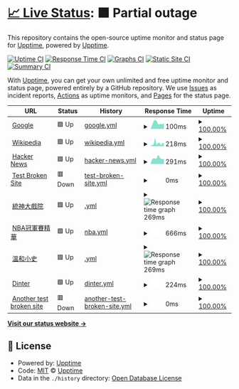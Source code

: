 # [📈 Live Status](https://demo.upptime.js.org): <!--live status--> **🟧 Partial outage**

This repository contains the open-source uptime monitor and status page for [Upptime](https://upptime.js.org), powered by [Upptime](https://github.com/upptime/upptime).

[![Uptime CI](https://github.com/upptime/upptime/workflows/Uptime%20CI/badge.svg)](https://github.com/upptime/upptime/actions?query=workflow%3A%22Uptime+CI%22)
[![Response Time CI](https://github.com/upptime/upptime/workflows/Response%20Time%20CI/badge.svg)](https://github.com/upptime/upptime/actions?query=workflow%3A%22Response+Time+CI%22)
[![Graphs CI](https://github.com/upptime/upptime/workflows/Graphs%20CI/badge.svg)](https://github.com/upptime/upptime/actions?query=workflow%3A%22Graphs+CI%22)
[![Static Site CI](https://github.com/upptime/upptime/workflows/Static%20Site%20CI/badge.svg)](https://github.com/upptime/upptime/actions?query=workflow%3A%22Static+Site+CI%22)
[![Summary CI](https://github.com/upptime/upptime/workflows/Summary%20CI/badge.svg)](https://github.com/upptime/upptime/actions?query=workflow%3A%22Summary+CI%22)

With [Upptime](https://upptime.js.org), you can get your own unlimited and free uptime monitor and status page, powered entirely by a GitHub repository. We use [Issues](https://github.com/upptime/upptime/issues) as incident reports, [Actions](https://github.com/upptime/upptime/actions) as uptime monitors, and [Pages](https://demo.upptime.js.org) for the status page.

<!--start: status pages-->
<!-- This summary is generated by Upptime (https://github.com/upptime/upptime) -->
<!-- Do not edit this manually, your changes will be overwritten -->
<!-- prettier-ignore -->
| URL | Status | History | Response Time | Uptime |
| --- | ------ | ------- | ------------- | ------ |
| <img alt="" src="https://favicons.githubusercontent.com/www.google.com" height="13"> [Google](https://www.google.com) | 🟩 Up | [google.yml](https://github.com/Lin-NZ/109403520upptime/commits/HEAD/history/google.yml) | <details><summary><img alt="Response time graph" src="./graphs/google/response-time-week.png" height="20"> 100ms</summary><br><a href="https://demo.upptime.js.org/history/google"><img alt="Response time 89" src="https://img.shields.io/endpoint?url=https%3A%2F%2Fraw.githubusercontent.com%2FLin-NZ%2F109403520upptime%2FHEAD%2Fapi%2Fgoogle%2Fresponse-time.json"></a><br><a href="https://demo.upptime.js.org/history/google"><img alt="24-hour response time 147" src="https://img.shields.io/endpoint?url=https%3A%2F%2Fraw.githubusercontent.com%2FLin-NZ%2F109403520upptime%2FHEAD%2Fapi%2Fgoogle%2Fresponse-time-day.json"></a><br><a href="https://demo.upptime.js.org/history/google"><img alt="7-day response time 100" src="https://img.shields.io/endpoint?url=https%3A%2F%2Fraw.githubusercontent.com%2FLin-NZ%2F109403520upptime%2FHEAD%2Fapi%2Fgoogle%2Fresponse-time-week.json"></a><br><a href="https://demo.upptime.js.org/history/google"><img alt="30-day response time 89" src="https://img.shields.io/endpoint?url=https%3A%2F%2Fraw.githubusercontent.com%2FLin-NZ%2F109403520upptime%2FHEAD%2Fapi%2Fgoogle%2Fresponse-time-month.json"></a><br><a href="https://demo.upptime.js.org/history/google"><img alt="1-year response time 89" src="https://img.shields.io/endpoint?url=https%3A%2F%2Fraw.githubusercontent.com%2FLin-NZ%2F109403520upptime%2FHEAD%2Fapi%2Fgoogle%2Fresponse-time-year.json"></a></details> | <details><summary><a href="https://demo.upptime.js.org/history/google">100.00%</a></summary><a href="https://demo.upptime.js.org/history/google"><img alt="All-time uptime 100.00%" src="https://img.shields.io/endpoint?url=https%3A%2F%2Fraw.githubusercontent.com%2FLin-NZ%2F109403520upptime%2FHEAD%2Fapi%2Fgoogle%2Fuptime.json"></a><br><a href="https://demo.upptime.js.org/history/google"><img alt="24-hour uptime 100.00%" src="https://img.shields.io/endpoint?url=https%3A%2F%2Fraw.githubusercontent.com%2FLin-NZ%2F109403520upptime%2FHEAD%2Fapi%2Fgoogle%2Fuptime-day.json"></a><br><a href="https://demo.upptime.js.org/history/google"><img alt="7-day uptime 100.00%" src="https://img.shields.io/endpoint?url=https%3A%2F%2Fraw.githubusercontent.com%2FLin-NZ%2F109403520upptime%2FHEAD%2Fapi%2Fgoogle%2Fuptime-week.json"></a><br><a href="https://demo.upptime.js.org/history/google"><img alt="30-day uptime 100.00%" src="https://img.shields.io/endpoint?url=https%3A%2F%2Fraw.githubusercontent.com%2FLin-NZ%2F109403520upptime%2FHEAD%2Fapi%2Fgoogle%2Fuptime-month.json"></a><br><a href="https://demo.upptime.js.org/history/google"><img alt="1-year uptime 100.00%" src="https://img.shields.io/endpoint?url=https%3A%2F%2Fraw.githubusercontent.com%2FLin-NZ%2F109403520upptime%2FHEAD%2Fapi%2Fgoogle%2Fuptime-year.json"></a></details>
| <img alt="" src="https://favicons.githubusercontent.com/en.wikipedia.org" height="13"> [Wikipedia](https://en.wikipedia.org) | 🟩 Up | [wikipedia.yml](https://github.com/Lin-NZ/109403520upptime/commits/HEAD/history/wikipedia.yml) | <details><summary><img alt="Response time graph" src="./graphs/wikipedia/response-time-week.png" height="20"> 218ms</summary><br><a href="https://demo.upptime.js.org/history/wikipedia"><img alt="Response time 213" src="https://img.shields.io/endpoint?url=https%3A%2F%2Fraw.githubusercontent.com%2FLin-NZ%2F109403520upptime%2FHEAD%2Fapi%2Fwikipedia%2Fresponse-time.json"></a><br><a href="https://demo.upptime.js.org/history/wikipedia"><img alt="24-hour response time 122" src="https://img.shields.io/endpoint?url=https%3A%2F%2Fraw.githubusercontent.com%2FLin-NZ%2F109403520upptime%2FHEAD%2Fapi%2Fwikipedia%2Fresponse-time-day.json"></a><br><a href="https://demo.upptime.js.org/history/wikipedia"><img alt="7-day response time 218" src="https://img.shields.io/endpoint?url=https%3A%2F%2Fraw.githubusercontent.com%2FLin-NZ%2F109403520upptime%2FHEAD%2Fapi%2Fwikipedia%2Fresponse-time-week.json"></a><br><a href="https://demo.upptime.js.org/history/wikipedia"><img alt="30-day response time 213" src="https://img.shields.io/endpoint?url=https%3A%2F%2Fraw.githubusercontent.com%2FLin-NZ%2F109403520upptime%2FHEAD%2Fapi%2Fwikipedia%2Fresponse-time-month.json"></a><br><a href="https://demo.upptime.js.org/history/wikipedia"><img alt="1-year response time 213" src="https://img.shields.io/endpoint?url=https%3A%2F%2Fraw.githubusercontent.com%2FLin-NZ%2F109403520upptime%2FHEAD%2Fapi%2Fwikipedia%2Fresponse-time-year.json"></a></details> | <details><summary><a href="https://demo.upptime.js.org/history/wikipedia">100.00%</a></summary><a href="https://demo.upptime.js.org/history/wikipedia"><img alt="All-time uptime 100.00%" src="https://img.shields.io/endpoint?url=https%3A%2F%2Fraw.githubusercontent.com%2FLin-NZ%2F109403520upptime%2FHEAD%2Fapi%2Fwikipedia%2Fuptime.json"></a><br><a href="https://demo.upptime.js.org/history/wikipedia"><img alt="24-hour uptime 100.00%" src="https://img.shields.io/endpoint?url=https%3A%2F%2Fraw.githubusercontent.com%2FLin-NZ%2F109403520upptime%2FHEAD%2Fapi%2Fwikipedia%2Fuptime-day.json"></a><br><a href="https://demo.upptime.js.org/history/wikipedia"><img alt="7-day uptime 100.00%" src="https://img.shields.io/endpoint?url=https%3A%2F%2Fraw.githubusercontent.com%2FLin-NZ%2F109403520upptime%2FHEAD%2Fapi%2Fwikipedia%2Fuptime-week.json"></a><br><a href="https://demo.upptime.js.org/history/wikipedia"><img alt="30-day uptime 100.00%" src="https://img.shields.io/endpoint?url=https%3A%2F%2Fraw.githubusercontent.com%2FLin-NZ%2F109403520upptime%2FHEAD%2Fapi%2Fwikipedia%2Fuptime-month.json"></a><br><a href="https://demo.upptime.js.org/history/wikipedia"><img alt="1-year uptime 100.00%" src="https://img.shields.io/endpoint?url=https%3A%2F%2Fraw.githubusercontent.com%2FLin-NZ%2F109403520upptime%2FHEAD%2Fapi%2Fwikipedia%2Fuptime-year.json"></a></details>
| <img alt="" src="https://favicons.githubusercontent.com/news.ycombinator.com" height="13"> [Hacker News](https://news.ycombinator.com) | 🟩 Up | [hacker-news.yml](https://github.com/Lin-NZ/109403520upptime/commits/HEAD/history/hacker-news.yml) | <details><summary><img alt="Response time graph" src="./graphs/hacker-news/response-time-week.png" height="20"> 291ms</summary><br><a href="https://demo.upptime.js.org/history/hacker-news"><img alt="Response time 314" src="https://img.shields.io/endpoint?url=https%3A%2F%2Fraw.githubusercontent.com%2FLin-NZ%2F109403520upptime%2FHEAD%2Fapi%2Fhacker-news%2Fresponse-time.json"></a><br><a href="https://demo.upptime.js.org/history/hacker-news"><img alt="24-hour response time 331" src="https://img.shields.io/endpoint?url=https%3A%2F%2Fraw.githubusercontent.com%2FLin-NZ%2F109403520upptime%2FHEAD%2Fapi%2Fhacker-news%2Fresponse-time-day.json"></a><br><a href="https://demo.upptime.js.org/history/hacker-news"><img alt="7-day response time 291" src="https://img.shields.io/endpoint?url=https%3A%2F%2Fraw.githubusercontent.com%2FLin-NZ%2F109403520upptime%2FHEAD%2Fapi%2Fhacker-news%2Fresponse-time-week.json"></a><br><a href="https://demo.upptime.js.org/history/hacker-news"><img alt="30-day response time 314" src="https://img.shields.io/endpoint?url=https%3A%2F%2Fraw.githubusercontent.com%2FLin-NZ%2F109403520upptime%2FHEAD%2Fapi%2Fhacker-news%2Fresponse-time-month.json"></a><br><a href="https://demo.upptime.js.org/history/hacker-news"><img alt="1-year response time 314" src="https://img.shields.io/endpoint?url=https%3A%2F%2Fraw.githubusercontent.com%2FLin-NZ%2F109403520upptime%2FHEAD%2Fapi%2Fhacker-news%2Fresponse-time-year.json"></a></details> | <details><summary><a href="https://demo.upptime.js.org/history/hacker-news">100.00%</a></summary><a href="https://demo.upptime.js.org/history/hacker-news"><img alt="All-time uptime 100.00%" src="https://img.shields.io/endpoint?url=https%3A%2F%2Fraw.githubusercontent.com%2FLin-NZ%2F109403520upptime%2FHEAD%2Fapi%2Fhacker-news%2Fuptime.json"></a><br><a href="https://demo.upptime.js.org/history/hacker-news"><img alt="24-hour uptime 100.00%" src="https://img.shields.io/endpoint?url=https%3A%2F%2Fraw.githubusercontent.com%2FLin-NZ%2F109403520upptime%2FHEAD%2Fapi%2Fhacker-news%2Fuptime-day.json"></a><br><a href="https://demo.upptime.js.org/history/hacker-news"><img alt="7-day uptime 100.00%" src="https://img.shields.io/endpoint?url=https%3A%2F%2Fraw.githubusercontent.com%2FLin-NZ%2F109403520upptime%2FHEAD%2Fapi%2Fhacker-news%2Fuptime-week.json"></a><br><a href="https://demo.upptime.js.org/history/hacker-news"><img alt="30-day uptime 100.00%" src="https://img.shields.io/endpoint?url=https%3A%2F%2Fraw.githubusercontent.com%2FLin-NZ%2F109403520upptime%2FHEAD%2Fapi%2Fhacker-news%2Fuptime-month.json"></a><br><a href="https://demo.upptime.js.org/history/hacker-news"><img alt="1-year uptime 100.00%" src="https://img.shields.io/endpoint?url=https%3A%2F%2Fraw.githubusercontent.com%2FLin-NZ%2F109403520upptime%2FHEAD%2Fapi%2Fhacker-news%2Fuptime-year.json"></a></details>
| <img alt="" src="https://favicons.githubusercontent.com/thissitedoesnotexist.koj.co" height="13"> [Test Broken Site](https://thissitedoesnotexist.koj.co) | 🟥 Down | [test-broken-site.yml](https://github.com/Lin-NZ/109403520upptime/commits/HEAD/history/test-broken-site.yml) | <details><summary><img alt="Response time graph" src="./graphs/test-broken-site/response-time-week.png" height="20"> 0ms</summary><br><a href="https://demo.upptime.js.org/history/test-broken-site"><img alt="Response time 0" src="https://img.shields.io/endpoint?url=https%3A%2F%2Fraw.githubusercontent.com%2FLin-NZ%2F109403520upptime%2FHEAD%2Fapi%2Ftest-broken-site%2Fresponse-time.json"></a><br><a href="https://demo.upptime.js.org/history/test-broken-site"><img alt="24-hour response time 0" src="https://img.shields.io/endpoint?url=https%3A%2F%2Fraw.githubusercontent.com%2FLin-NZ%2F109403520upptime%2FHEAD%2Fapi%2Ftest-broken-site%2Fresponse-time-day.json"></a><br><a href="https://demo.upptime.js.org/history/test-broken-site"><img alt="7-day response time 0" src="https://img.shields.io/endpoint?url=https%3A%2F%2Fraw.githubusercontent.com%2FLin-NZ%2F109403520upptime%2FHEAD%2Fapi%2Ftest-broken-site%2Fresponse-time-week.json"></a><br><a href="https://demo.upptime.js.org/history/test-broken-site"><img alt="30-day response time 0" src="https://img.shields.io/endpoint?url=https%3A%2F%2Fraw.githubusercontent.com%2FLin-NZ%2F109403520upptime%2FHEAD%2Fapi%2Ftest-broken-site%2Fresponse-time-month.json"></a><br><a href="https://demo.upptime.js.org/history/test-broken-site"><img alt="1-year response time 0" src="https://img.shields.io/endpoint?url=https%3A%2F%2Fraw.githubusercontent.com%2FLin-NZ%2F109403520upptime%2FHEAD%2Fapi%2Ftest-broken-site%2Fresponse-time-year.json"></a></details> | <details><summary><a href="https://demo.upptime.js.org/history/test-broken-site">100.00%</a></summary><a href="https://demo.upptime.js.org/history/test-broken-site"><img alt="All-time uptime 100.00%" src="https://img.shields.io/endpoint?url=https%3A%2F%2Fraw.githubusercontent.com%2FLin-NZ%2F109403520upptime%2FHEAD%2Fapi%2Ftest-broken-site%2Fuptime.json"></a><br><a href="https://demo.upptime.js.org/history/test-broken-site"><img alt="24-hour uptime 100.00%" src="https://img.shields.io/endpoint?url=https%3A%2F%2Fraw.githubusercontent.com%2FLin-NZ%2F109403520upptime%2FHEAD%2Fapi%2Ftest-broken-site%2Fuptime-day.json"></a><br><a href="https://demo.upptime.js.org/history/test-broken-site"><img alt="7-day uptime 100.00%" src="https://img.shields.io/endpoint?url=https%3A%2F%2Fraw.githubusercontent.com%2FLin-NZ%2F109403520upptime%2FHEAD%2Fapi%2Ftest-broken-site%2Fuptime-week.json"></a><br><a href="https://demo.upptime.js.org/history/test-broken-site"><img alt="30-day uptime 100.00%" src="https://img.shields.io/endpoint?url=https%3A%2F%2Fraw.githubusercontent.com%2FLin-NZ%2F109403520upptime%2FHEAD%2Fapi%2Ftest-broken-site%2Fuptime-month.json"></a><br><a href="https://demo.upptime.js.org/history/test-broken-site"><img alt="1-year uptime 100.00%" src="https://img.shields.io/endpoint?url=https%3A%2F%2Fraw.githubusercontent.com%2FLin-NZ%2F109403520upptime%2FHEAD%2Fapi%2Ftest-broken-site%2Fuptime-year.json"></a></details>
| <img alt="" src="https://favicons.githubusercontent.com/www.youtube.com" height="13"> [統神大戲院](https://www.youtube.com/c/%E7%B5%B1%E7%A5%9E%E5%A4%A7%E6%88%B2%E9%99%A2) | 🟩 Up | [.yml](https://github.com/Lin-NZ/109403520upptime/commits/HEAD/history/.yml) | <details><summary><img alt="Response time graph" src="./graphs//response-time-week.png" height="20"> 269ms</summary><br><a href="https://demo.upptime.js.org/history/"><img alt="Response time 267" src="https://img.shields.io/endpoint?url=https%3A%2F%2Fraw.githubusercontent.com%2FLin-NZ%2F109403520upptime%2FHEAD%2Fapi%2F%2Fresponse-time.json"></a><br><a href="https://demo.upptime.js.org/history/"><img alt="24-hour response time 317" src="https://img.shields.io/endpoint?url=https%3A%2F%2Fraw.githubusercontent.com%2FLin-NZ%2F109403520upptime%2FHEAD%2Fapi%2F%2Fresponse-time-day.json"></a><br><a href="https://demo.upptime.js.org/history/"><img alt="7-day response time 269" src="https://img.shields.io/endpoint?url=https%3A%2F%2Fraw.githubusercontent.com%2FLin-NZ%2F109403520upptime%2FHEAD%2Fapi%2F%2Fresponse-time-week.json"></a><br><a href="https://demo.upptime.js.org/history/"><img alt="30-day response time 267" src="https://img.shields.io/endpoint?url=https%3A%2F%2Fraw.githubusercontent.com%2FLin-NZ%2F109403520upptime%2FHEAD%2Fapi%2F%2Fresponse-time-month.json"></a><br><a href="https://demo.upptime.js.org/history/"><img alt="1-year response time 267" src="https://img.shields.io/endpoint?url=https%3A%2F%2Fraw.githubusercontent.com%2FLin-NZ%2F109403520upptime%2FHEAD%2Fapi%2F%2Fresponse-time-year.json"></a></details> | <details><summary><a href="https://demo.upptime.js.org/history/">100.00%</a></summary><a href="https://demo.upptime.js.org/history/"><img alt="All-time uptime 100.00%" src="https://img.shields.io/endpoint?url=https%3A%2F%2Fraw.githubusercontent.com%2FLin-NZ%2F109403520upptime%2FHEAD%2Fapi%2F%2Fuptime.json"></a><br><a href="https://demo.upptime.js.org/history/"><img alt="24-hour uptime 100.00%" src="https://img.shields.io/endpoint?url=https%3A%2F%2Fraw.githubusercontent.com%2FLin-NZ%2F109403520upptime%2FHEAD%2Fapi%2F%2Fuptime-day.json"></a><br><a href="https://demo.upptime.js.org/history/"><img alt="7-day uptime 100.00%" src="https://img.shields.io/endpoint?url=https%3A%2F%2Fraw.githubusercontent.com%2FLin-NZ%2F109403520upptime%2FHEAD%2Fapi%2F%2Fuptime-week.json"></a><br><a href="https://demo.upptime.js.org/history/"><img alt="30-day uptime 100.00%" src="https://img.shields.io/endpoint?url=https%3A%2F%2Fraw.githubusercontent.com%2FLin-NZ%2F109403520upptime%2FHEAD%2Fapi%2F%2Fuptime-month.json"></a><br><a href="https://demo.upptime.js.org/history/"><img alt="1-year uptime 100.00%" src="https://img.shields.io/endpoint?url=https%3A%2F%2Fraw.githubusercontent.com%2FLin-NZ%2F109403520upptime%2FHEAD%2Fapi%2F%2Fuptime-year.json"></a></details>
| <img alt="" src="https://favicons.githubusercontent.com/today.line.me" height="13"> [NBA冠軍賽精華](https://today.line.me/tw/v2/article/wJ5jMmR) | 🟩 Up | [nba.yml](https://github.com/Lin-NZ/109403520upptime/commits/HEAD/history/nba.yml) | <details><summary><img alt="Response time graph" src="./graphs/nba/response-time-week.png" height="20"> 666ms</summary><br><a href="https://demo.upptime.js.org/history/nba"><img alt="Response time 697" src="https://img.shields.io/endpoint?url=https%3A%2F%2Fraw.githubusercontent.com%2FLin-NZ%2F109403520upptime%2FHEAD%2Fapi%2Fnba%2Fresponse-time.json"></a><br><a href="https://demo.upptime.js.org/history/nba"><img alt="24-hour response time 618" src="https://img.shields.io/endpoint?url=https%3A%2F%2Fraw.githubusercontent.com%2FLin-NZ%2F109403520upptime%2FHEAD%2Fapi%2Fnba%2Fresponse-time-day.json"></a><br><a href="https://demo.upptime.js.org/history/nba"><img alt="7-day response time 666" src="https://img.shields.io/endpoint?url=https%3A%2F%2Fraw.githubusercontent.com%2FLin-NZ%2F109403520upptime%2FHEAD%2Fapi%2Fnba%2Fresponse-time-week.json"></a><br><a href="https://demo.upptime.js.org/history/nba"><img alt="30-day response time 697" src="https://img.shields.io/endpoint?url=https%3A%2F%2Fraw.githubusercontent.com%2FLin-NZ%2F109403520upptime%2FHEAD%2Fapi%2Fnba%2Fresponse-time-month.json"></a><br><a href="https://demo.upptime.js.org/history/nba"><img alt="1-year response time 697" src="https://img.shields.io/endpoint?url=https%3A%2F%2Fraw.githubusercontent.com%2FLin-NZ%2F109403520upptime%2FHEAD%2Fapi%2Fnba%2Fresponse-time-year.json"></a></details> | <details><summary><a href="https://demo.upptime.js.org/history/nba">100.00%</a></summary><a href="https://demo.upptime.js.org/history/nba"><img alt="All-time uptime 100.00%" src="https://img.shields.io/endpoint?url=https%3A%2F%2Fraw.githubusercontent.com%2FLin-NZ%2F109403520upptime%2FHEAD%2Fapi%2Fnba%2Fuptime.json"></a><br><a href="https://demo.upptime.js.org/history/nba"><img alt="24-hour uptime 100.00%" src="https://img.shields.io/endpoint?url=https%3A%2F%2Fraw.githubusercontent.com%2FLin-NZ%2F109403520upptime%2FHEAD%2Fapi%2Fnba%2Fuptime-day.json"></a><br><a href="https://demo.upptime.js.org/history/nba"><img alt="7-day uptime 100.00%" src="https://img.shields.io/endpoint?url=https%3A%2F%2Fraw.githubusercontent.com%2FLin-NZ%2F109403520upptime%2FHEAD%2Fapi%2Fnba%2Fuptime-week.json"></a><br><a href="https://demo.upptime.js.org/history/nba"><img alt="30-day uptime 100.00%" src="https://img.shields.io/endpoint?url=https%3A%2F%2Fraw.githubusercontent.com%2FLin-NZ%2F109403520upptime%2FHEAD%2Fapi%2Fnba%2Fuptime-month.json"></a><br><a href="https://demo.upptime.js.org/history/nba"><img alt="1-year uptime 100.00%" src="https://img.shields.io/endpoint?url=https%3A%2F%2Fraw.githubusercontent.com%2FLin-NZ%2F109403520upptime%2FHEAD%2Fapi%2Fnba%2Fuptime-year.json"></a></details>
| <img alt="" src="https://favicons.githubusercontent.com/www.youtube.com" height="13"> [溫和小史](https://www.youtube.com/user/stanleyslol) | 🟩 Up | [.yml](https://github.com/Lin-NZ/109403520upptime/commits/HEAD/history/.yml) | <details><summary><img alt="Response time graph" src="./graphs//response-time-week.png" height="20"> 269ms</summary><br><a href="https://demo.upptime.js.org/history/"><img alt="Response time 267" src="https://img.shields.io/endpoint?url=https%3A%2F%2Fraw.githubusercontent.com%2FLin-NZ%2F109403520upptime%2FHEAD%2Fapi%2F%2Fresponse-time.json"></a><br><a href="https://demo.upptime.js.org/history/"><img alt="24-hour response time 317" src="https://img.shields.io/endpoint?url=https%3A%2F%2Fraw.githubusercontent.com%2FLin-NZ%2F109403520upptime%2FHEAD%2Fapi%2F%2Fresponse-time-day.json"></a><br><a href="https://demo.upptime.js.org/history/"><img alt="7-day response time 269" src="https://img.shields.io/endpoint?url=https%3A%2F%2Fraw.githubusercontent.com%2FLin-NZ%2F109403520upptime%2FHEAD%2Fapi%2F%2Fresponse-time-week.json"></a><br><a href="https://demo.upptime.js.org/history/"><img alt="30-day response time 267" src="https://img.shields.io/endpoint?url=https%3A%2F%2Fraw.githubusercontent.com%2FLin-NZ%2F109403520upptime%2FHEAD%2Fapi%2F%2Fresponse-time-month.json"></a><br><a href="https://demo.upptime.js.org/history/"><img alt="1-year response time 267" src="https://img.shields.io/endpoint?url=https%3A%2F%2Fraw.githubusercontent.com%2FLin-NZ%2F109403520upptime%2FHEAD%2Fapi%2F%2Fresponse-time-year.json"></a></details> | <details><summary><a href="https://demo.upptime.js.org/history/">100.00%</a></summary><a href="https://demo.upptime.js.org/history/"><img alt="All-time uptime 100.00%" src="https://img.shields.io/endpoint?url=https%3A%2F%2Fraw.githubusercontent.com%2FLin-NZ%2F109403520upptime%2FHEAD%2Fapi%2F%2Fuptime.json"></a><br><a href="https://demo.upptime.js.org/history/"><img alt="24-hour uptime 100.00%" src="https://img.shields.io/endpoint?url=https%3A%2F%2Fraw.githubusercontent.com%2FLin-NZ%2F109403520upptime%2FHEAD%2Fapi%2F%2Fuptime-day.json"></a><br><a href="https://demo.upptime.js.org/history/"><img alt="7-day uptime 100.00%" src="https://img.shields.io/endpoint?url=https%3A%2F%2Fraw.githubusercontent.com%2FLin-NZ%2F109403520upptime%2FHEAD%2Fapi%2F%2Fuptime-week.json"></a><br><a href="https://demo.upptime.js.org/history/"><img alt="30-day uptime 100.00%" src="https://img.shields.io/endpoint?url=https%3A%2F%2Fraw.githubusercontent.com%2FLin-NZ%2F109403520upptime%2FHEAD%2Fapi%2F%2Fuptime-month.json"></a><br><a href="https://demo.upptime.js.org/history/"><img alt="1-year uptime 100.00%" src="https://img.shields.io/endpoint?url=https%3A%2F%2Fraw.githubusercontent.com%2FLin-NZ%2F109403520upptime%2FHEAD%2Fapi%2F%2Fuptime-year.json"></a></details>
| <img alt="" src="https://favicons.githubusercontent.com/www.youtube.com" height="13"> [Dinter](https://www.youtube.com/c/Dinterlolz) | 🟩 Up | [dinter.yml](https://github.com/Lin-NZ/109403520upptime/commits/HEAD/history/dinter.yml) | <details><summary><img alt="Response time graph" src="./graphs/dinter/response-time-week.png" height="20"> 224ms</summary><br><a href="https://demo.upptime.js.org/history/dinter"><img alt="Response time 215" src="https://img.shields.io/endpoint?url=https%3A%2F%2Fraw.githubusercontent.com%2FLin-NZ%2F109403520upptime%2FHEAD%2Fapi%2Fdinter%2Fresponse-time.json"></a><br><a href="https://demo.upptime.js.org/history/dinter"><img alt="24-hour response time 228" src="https://img.shields.io/endpoint?url=https%3A%2F%2Fraw.githubusercontent.com%2FLin-NZ%2F109403520upptime%2FHEAD%2Fapi%2Fdinter%2Fresponse-time-day.json"></a><br><a href="https://demo.upptime.js.org/history/dinter"><img alt="7-day response time 224" src="https://img.shields.io/endpoint?url=https%3A%2F%2Fraw.githubusercontent.com%2FLin-NZ%2F109403520upptime%2FHEAD%2Fapi%2Fdinter%2Fresponse-time-week.json"></a><br><a href="https://demo.upptime.js.org/history/dinter"><img alt="30-day response time 215" src="https://img.shields.io/endpoint?url=https%3A%2F%2Fraw.githubusercontent.com%2FLin-NZ%2F109403520upptime%2FHEAD%2Fapi%2Fdinter%2Fresponse-time-month.json"></a><br><a href="https://demo.upptime.js.org/history/dinter"><img alt="1-year response time 215" src="https://img.shields.io/endpoint?url=https%3A%2F%2Fraw.githubusercontent.com%2FLin-NZ%2F109403520upptime%2FHEAD%2Fapi%2Fdinter%2Fresponse-time-year.json"></a></details> | <details><summary><a href="https://demo.upptime.js.org/history/dinter">100.00%</a></summary><a href="https://demo.upptime.js.org/history/dinter"><img alt="All-time uptime 100.00%" src="https://img.shields.io/endpoint?url=https%3A%2F%2Fraw.githubusercontent.com%2FLin-NZ%2F109403520upptime%2FHEAD%2Fapi%2Fdinter%2Fuptime.json"></a><br><a href="https://demo.upptime.js.org/history/dinter"><img alt="24-hour uptime 100.00%" src="https://img.shields.io/endpoint?url=https%3A%2F%2Fraw.githubusercontent.com%2FLin-NZ%2F109403520upptime%2FHEAD%2Fapi%2Fdinter%2Fuptime-day.json"></a><br><a href="https://demo.upptime.js.org/history/dinter"><img alt="7-day uptime 100.00%" src="https://img.shields.io/endpoint?url=https%3A%2F%2Fraw.githubusercontent.com%2FLin-NZ%2F109403520upptime%2FHEAD%2Fapi%2Fdinter%2Fuptime-week.json"></a><br><a href="https://demo.upptime.js.org/history/dinter"><img alt="30-day uptime 100.00%" src="https://img.shields.io/endpoint?url=https%3A%2F%2Fraw.githubusercontent.com%2FLin-NZ%2F109403520upptime%2FHEAD%2Fapi%2Fdinter%2Fuptime-month.json"></a><br><a href="https://demo.upptime.js.org/history/dinter"><img alt="1-year uptime 100.00%" src="https://img.shields.io/endpoint?url=https%3A%2F%2Fraw.githubusercontent.com%2FLin-NZ%2F109403520upptime%2FHEAD%2Fapi%2Fdinter%2Fuptime-year.json"></a></details>
| <img alt="" src="https://favicons.githubusercontent.com/abcdefg" height="13"> [Another test broken site](https://abcdefg) | 🟥 Down | [another-test-broken-site.yml](https://github.com/Lin-NZ/109403520upptime/commits/HEAD/history/another-test-broken-site.yml) | <details><summary><img alt="Response time graph" src="./graphs/another-test-broken-site/response-time-week.png" height="20"> 0ms</summary><br><a href="https://demo.upptime.js.org/history/another-test-broken-site"><img alt="Response time 0" src="https://img.shields.io/endpoint?url=https%3A%2F%2Fraw.githubusercontent.com%2FLin-NZ%2F109403520upptime%2FHEAD%2Fapi%2Fanother-test-broken-site%2Fresponse-time.json"></a><br><a href="https://demo.upptime.js.org/history/another-test-broken-site"><img alt="24-hour response time 0" src="https://img.shields.io/endpoint?url=https%3A%2F%2Fraw.githubusercontent.com%2FLin-NZ%2F109403520upptime%2FHEAD%2Fapi%2Fanother-test-broken-site%2Fresponse-time-day.json"></a><br><a href="https://demo.upptime.js.org/history/another-test-broken-site"><img alt="7-day response time 0" src="https://img.shields.io/endpoint?url=https%3A%2F%2Fraw.githubusercontent.com%2FLin-NZ%2F109403520upptime%2FHEAD%2Fapi%2Fanother-test-broken-site%2Fresponse-time-week.json"></a><br><a href="https://demo.upptime.js.org/history/another-test-broken-site"><img alt="30-day response time 0" src="https://img.shields.io/endpoint?url=https%3A%2F%2Fraw.githubusercontent.com%2FLin-NZ%2F109403520upptime%2FHEAD%2Fapi%2Fanother-test-broken-site%2Fresponse-time-month.json"></a><br><a href="https://demo.upptime.js.org/history/another-test-broken-site"><img alt="1-year response time 0" src="https://img.shields.io/endpoint?url=https%3A%2F%2Fraw.githubusercontent.com%2FLin-NZ%2F109403520upptime%2FHEAD%2Fapi%2Fanother-test-broken-site%2Fresponse-time-year.json"></a></details> | <details><summary><a href="https://demo.upptime.js.org/history/another-test-broken-site">100.00%</a></summary><a href="https://demo.upptime.js.org/history/another-test-broken-site"><img alt="All-time uptime 100.00%" src="https://img.shields.io/endpoint?url=https%3A%2F%2Fraw.githubusercontent.com%2FLin-NZ%2F109403520upptime%2FHEAD%2Fapi%2Fanother-test-broken-site%2Fuptime.json"></a><br><a href="https://demo.upptime.js.org/history/another-test-broken-site"><img alt="24-hour uptime 100.00%" src="https://img.shields.io/endpoint?url=https%3A%2F%2Fraw.githubusercontent.com%2FLin-NZ%2F109403520upptime%2FHEAD%2Fapi%2Fanother-test-broken-site%2Fuptime-day.json"></a><br><a href="https://demo.upptime.js.org/history/another-test-broken-site"><img alt="7-day uptime 100.00%" src="https://img.shields.io/endpoint?url=https%3A%2F%2Fraw.githubusercontent.com%2FLin-NZ%2F109403520upptime%2FHEAD%2Fapi%2Fanother-test-broken-site%2Fuptime-week.json"></a><br><a href="https://demo.upptime.js.org/history/another-test-broken-site"><img alt="30-day uptime 100.00%" src="https://img.shields.io/endpoint?url=https%3A%2F%2Fraw.githubusercontent.com%2FLin-NZ%2F109403520upptime%2FHEAD%2Fapi%2Fanother-test-broken-site%2Fuptime-month.json"></a><br><a href="https://demo.upptime.js.org/history/another-test-broken-site"><img alt="1-year uptime 100.00%" src="https://img.shields.io/endpoint?url=https%3A%2F%2Fraw.githubusercontent.com%2FLin-NZ%2F109403520upptime%2FHEAD%2Fapi%2Fanother-test-broken-site%2Fuptime-year.json"></a></details>

<!--end: status pages-->

[**Visit our status website →**](https://demo.upptime.js.org)

## 📄 License

- Powered by: [Upptime](https://github.com/upptime/upptime)
- Code: [MIT](./LICENSE) © [Upptime](https://upptime.js.org)
- Data in the `./history` directory: [Open Database License](https://opendatacommons.org/licenses/odbl/1-0/)
